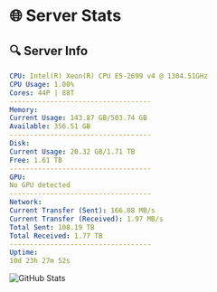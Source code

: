 # 🌐 Server Stats
## 🔍 Server Info
```yaml
CPU: Intel(R) Xeon(R) CPU E5-2699 v4 @ 1304.51GHz
CPU Usage: 1.00%
Cores: 44P | 88T
-----------------------------------
Memory:
Current Usage: 143.87 GB/503.74 GB
Available: 356.51 GB
-----------------------------------
Disk:
Current Usage: 20.32 GB/1.71 TB
Free: 1.61 TB
-----------------------------------
GPU:
No GPU detected
-----------------------------------
Network:
Current Transfer (Sent): 166.08 MB/s
Current Transfer (Received): 1.97 MB/s
Total Sent: 108.19 TB
Total Received: 1.77 TB
-----------------------------------
Uptime:
10d 23h 27m 52s
```
![GitHub Stats](https://img.shields.io/badge/Updated-2025-02-18_22:11:10-blue)